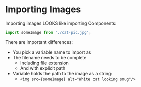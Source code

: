 # Importing Images

Importing images LOOKS like importing Components:
```jsx
import someImage from './cat-pic.jpg';
```

There are important differences:
- You pick a variable name to import as
- The filename needs to be complete
  - Including file extension
  - And with explicit path
- Variable holds the path to the image as a string:
  - `<img src={someImage} alt="White cat looking smug"/>`

